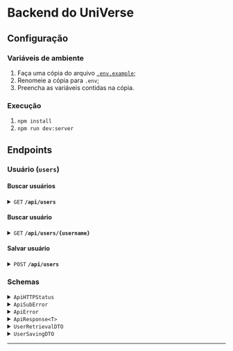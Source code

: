 # Backend do UniVerse

## Configuração

### Variáveis de ambiente

1. Faça uma cópia do arquivo [`.env.example`][exemplo-env];
2. Renomeie a cópia para `.env`;
3. Preencha as variáveis contidas na cópia.

### Execução

1. `npm install`
2. `npm run dev:server`

## Endpoints

### Usuário (`users`)

#### Buscar usuários

<details>
<summary><code>GET</code> <code><b>/api/users</b></code></summary>

##### Resposta

> | Código de status HTTP | Tipo de conteúdo   | Resposta                          |
> | :-------------------- | :----------------- | :-------------------------------- |
> | `200`                 | `application/json` | `ApiResponse<UserRetrievalDTO[]>` |
> | `4xx`, `5xx`          | `application/json` | `ApiResponse<ApiError>`           |

##### Exemplo cURL

> ```javascript
>  curl http://localhost:3000/api/users
> ```

</details>

#### Buscar usuário

<details>
<summary><code>GET</code> <code><b>/api/users/{username}</b></code></summary>

##### Requisição

###### Parâmetros

> | Nome       | Tipo de dado | Obrigatório | Descrição                                                                                  |
> | :--------- | :----------- | :---------- | :----------------------------------------------------------------------------------------- |
> | `username` | `string`     | `true`      | O username do usuário. Deve ser uma string não nula/vazia de tamanho no intervalo [3, 63]. |

##### Resposta

> | Código de status HTTP | Tipo de conteúdo   | Resposta                        |
> | :-------------------- | :----------------- | :------------------------------ |
> | `200`                 | `application/json` | `ApiResponse<UserRetrievalDTO>` |
> | `4xx`, `5xx`          | `application/json` | `ApiResponse<ApiError>`         |

##### Exemplo cURL

> ```javascript
>  curl http://localhost:3000/api/users/marcos
> ```

</details>

#### Salvar usuário

<details>
<summary><code>POST</code> <code><b>/api/users</b></code></summary>

##### Requisição

###### Corpo

> | Tipo de conteúdo   | Tipo de dado    | Obrigatório | Exemplo                                             |
> | :----------------- | :-------------- | :---------- | :-------------------------------------------------- |
> | `application/json` | `UserSavingDTO` | `true`      | `{"username": "teste", "email": "teste@gmail.com"}` |

##### Resposta

> | Código de status HTTP | Tipo de conteúdo   | Resposta                        |
> | :-------------------- | :----------------- | :------------------------------ |
> | `201`                 | `application/json` | `ApiResponse<UserRetrievalDTO>` |
> | `4xx`, `5xx`          | `application/json` | `ApiResponse<ApiError>`         |

##### Exemplo cURL

> ```javascript
>  curl -X POST http://localhost:3000/api/users -H "Content-Type: application/json" -d '{"username": "teste", "email": "teste@gmail.com"}'
> ```

</details>

### Schemas

<details>
<summary><code>ApiHTTPStatus</code></summary>
<br>

> | Campo  | Tipo de dado | Exemplo     |
> | :----- | :----------- | :---------- |
> | `name` | `string`     | `"Created"` |
> | `code` | `number`     | `201`       |

</details>

<details>
<summary><code>ApiSubError</code></summary>
<br>

> | Campo     | Tipo de dado | Exemplo                                                                                         |
> | :-------- | :----------- | :---------------------------------------------------------------------------------------------- |
> | `message` | `string`     | `"O email do usuário deve ser uma string no formato RFC 5322 de tamanho no intervalo [6, 255]"` |

</details>

<details>
<summary><code>ApiError</code></summary>
<br>

> | Campo          | Tipo de dado    | Exemplo                                                                                                       |
> | :------------- | :-------------- | :------------------------------------------------------------------------------------------------------------ |
> | `httpStatus`   | `ApiHTTPStatus` | `{"name": "Bad Request", "code": 400}`                                                                        |
> | `message`      | `string`        | `"Requisição malformada"`                                                                                     |
> | `debugMessage` | `string`        | `"O email informado é inválido"`                                                                              |
> | `subErrors`    | `ApiSubError[]` | `[{"message": "O email do usuário deve ser uma string no formato RFC 5322 de tamanho no intervalo [6, 255]"]` |
> | `timestamp`    | `string`        | `"22/08/2023 18:21:04"`                                                                                       |

</details>

<details>
<summary><code>ApiResponse&lt;T&gt;</code></summary>
<br>

> | Campo        | Tipo de dado    | Exemplo                                                                      |
> | :----------- | :-------------- | :--------------------------------------------------------------------------- |
> | `success`    | `boolean`       | `14`                                                                         |
> | `httpStatus` | `ApiHTTPStatus` | `{"name": "Created", "code": 201}`                                           |
> | `data`       | `T`             | `{"id": 14, "code": "DLQ", "username": "teste", "email": "teste@gmail.com"}` |
> | `error`      | `ApiError`      | `null`                                                                       |
> | `timestamp`  | `string`        | `"22/08/2023 15:46:11"`                                                      |

</details>

<details>
<summary><code>UserRetrievalDTO</code></summary>
<br>

> | Campo      | Tipo de dado | Exemplo             |
> | :--------- | :----------- | :------------------ |
> | `id`       | `number`     | `14`                |
> | `code`     | `string`     | `"DLQ"`             |
> | `username` | `string`     | `"teste"`           |
> | `email`    | `string`     | `"teste@gmail.com"` |

</details>

<details>
<summary><code>UserSavingDTO</code></summary>
<br>

> | Campo      | Tipo de dado | Obrigatório | Exemplo             |
> | :--------- | :----------- | :---------- | :------------------ |
> | `username` | `string`     | `true`      | `"teste"`           |
> | `email`    | `string`     | `false`     | `"teste@gmail.com"` |

</details>

--------------------------------------------------------------------------------------------------------------------------------------------------------------------

<!-- Links -->

[exemplo-env]: <./.env.example> ".env.example"
